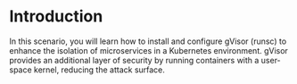 # Introduction

In this scenario, you will learn how to install and configure gVisor (runsc) to enhance the isolation of microservices in a Kubernetes environment. gVisor provides an additional layer of security by running containers with a user-space kernel, reducing the attack surface.